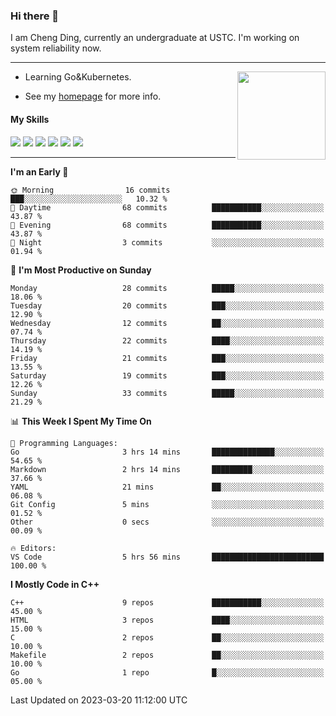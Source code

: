 ### Hi there 👋

I am Cheng Ding, currently an undergraduate at USTC.
I'm working on system reliability now.

---

<img align="right" height="141" src="https://github-readme-stats.vercel.app/api?username=IrisesD&theme=tokyonight&show_icons=true&count_private=true">

-  Learning Go&Kubernetes.

-  See my [homepage](https://irisesd.github.io) for more info.

#### My Skills

![](https://img.shields.io/badge/C++-65318e?logo=cplusplus&logoColor=fff)
![](https://img.shields.io/badge/Python-3e74a2?logo=python&logoColor=fff)
![](https://img.shields.io/badge/C-5654a2?logo=c&logoColor=fff)
![](https://img.shields.io/badge/Go-00aaff?logo=go&logoColor=fff)
![](https://img.shields.io/badge/Docker-0088ff?logo=docker&logoColor=fff)
![](https://img.shields.io/badge/Kubernetes-0066FF?logo=kubernetes&logoColor=fff)

---
<!--START_SECTION:waka-->
**I'm an Early 🐤** 

```text
🌞 Morning                16 commits          ███░░░░░░░░░░░░░░░░░░░░░░   10.32 % 
🌆 Daytime                68 commits          ███████████░░░░░░░░░░░░░░   43.87 % 
🌃 Evening                68 commits          ███████████░░░░░░░░░░░░░░   43.87 % 
🌙 Night                  3 commits           ░░░░░░░░░░░░░░░░░░░░░░░░░   01.94 % 
```
📅 **I'm Most Productive on Sunday** 

```text
Monday                   28 commits          █████░░░░░░░░░░░░░░░░░░░░   18.06 % 
Tuesday                  20 commits          ███░░░░░░░░░░░░░░░░░░░░░░   12.90 % 
Wednesday                12 commits          ██░░░░░░░░░░░░░░░░░░░░░░░   07.74 % 
Thursday                 22 commits          ████░░░░░░░░░░░░░░░░░░░░░   14.19 % 
Friday                   21 commits          ███░░░░░░░░░░░░░░░░░░░░░░   13.55 % 
Saturday                 19 commits          ███░░░░░░░░░░░░░░░░░░░░░░   12.26 % 
Sunday                   33 commits          █████░░░░░░░░░░░░░░░░░░░░   21.29 % 
```


📊 **This Week I Spent My Time On** 

```text
💬 Programming Languages: 
Go                       3 hrs 14 mins       ██████████████░░░░░░░░░░░   54.65 % 
Markdown                 2 hrs 14 mins       █████████░░░░░░░░░░░░░░░░   37.66 % 
YAML                     21 mins             ██░░░░░░░░░░░░░░░░░░░░░░░   06.08 % 
Git Config               5 mins              ░░░░░░░░░░░░░░░░░░░░░░░░░   01.52 % 
Other                    0 secs              ░░░░░░░░░░░░░░░░░░░░░░░░░   00.09 % 

🔥 Editors: 
VS Code                  5 hrs 56 mins       █████████████████████████   100.00 % 
```

**I Mostly Code in C++** 

```text
C++                      9 repos             ███████████░░░░░░░░░░░░░░   45.00 % 
HTML                     3 repos             ████░░░░░░░░░░░░░░░░░░░░░   15.00 % 
C                        2 repos             ██░░░░░░░░░░░░░░░░░░░░░░░   10.00 % 
Makefile                 2 repos             ██░░░░░░░░░░░░░░░░░░░░░░░   10.00 % 
Go                       1 repo              █░░░░░░░░░░░░░░░░░░░░░░░░   05.00 % 
```




 Last Updated on 2023-03-20 11:12:00 UTC
<!--END_SECTION:waka-->